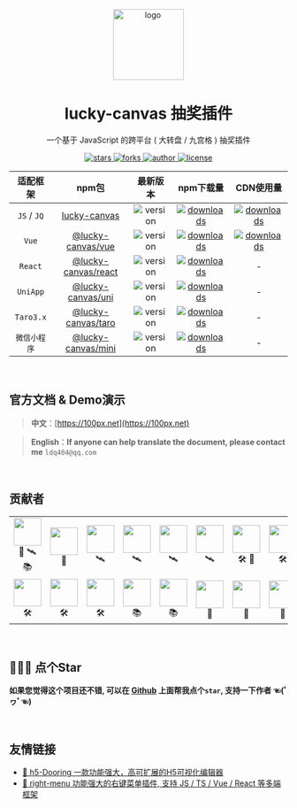 
<div align="center">
  <img src="https://cdn.jsdelivr.net/gh/buuing/cdn/imgs/lucky-canvas.png" width="128" alt="logo" />
  <h1>lucky-canvas 抽奖插件</h1>
  <p>一个基于 JavaScript 的跨平台 ( 大转盘 / 九宫格 ) 抽奖插件</p>
  <p>
    <a href="https://github.com/buuing/lucky-canvas/stargazers" target="_black">
      <img src="https://img.shields.io/github/stars/buuing/lucky-canvas?color=%23ffba15&logo=github&style=flat-square" alt="stars" />
    </a>
    <a href="https://github.com/buuing/lucky-canvas/network/members" target="_black">
      <img src="https://img.shields.io/github/forks/buuing/lucky-canvas?color=%23ffba15&logo=github&style=flat-square" alt="forks" />
    </a>
    <a href="https://github.com/buuing" target="_black">
      <img src="https://img.shields.io/badge/Author-%20buuing%20-7289da.svg?&logo=github&style=flat-square" alt="author" />
    </a>
    <a href="https://github.com/buuing/lucky-canvas/blob/master/LICENSE" target="_black">
      <img src="https://img.shields.io/github/license/buuing/lucky-canvas?color=%232dce89&logo=github&style=flat-square" alt="license" />
    </a>
  </p>
</div>

<div align="center">

|适配框架|npm包|最新版本|npm下载量|CDN使用量|
| :-: | :-: | :-: | :-: | :-: |
|`JS` / `JQ`|[lucky-canvas](https://100px.net/usage/js.html)|<img src="https://img.shields.io/npm/v/lucky-canvas?color=%23ffba15&logo=npm&style=flat-square" alt="version" />|<a href="https://www.npmjs.com/package/lucky-canvas" target="_black"><img src="https://img.shields.io/npm/dm/lucky-canvas?color=%23ffba15&logo=npm&style=flat-square" alt="downloads" /></a>|<a href="https://www.jsdelivr.com/package/npm/lucky-canvas" target="_black"><img src="https://data.jsdelivr.com/v1/package/npm/lucky-canvas/badge" alt="downloads" /></a>|
|`Vue`|[@lucky-canvas/vue](https://100px.net/usage/vue.html)|<img src="https://img.shields.io/npm/v/@lucky-canvas/vue?color=%23ffba15&logo=npm&style=flat-square" alt="version" />|<a href="https://www.npmjs.com/package/@lucky-canvas/vue" target="_black"><img src="https://img.shields.io/npm/dm/@lucky-canvas/vue?color=%23ffba15&logo=npm&style=flat-square" alt="downloads" /></a>|<a href="https://www.jsdelivr.com/package/npm/@lucky-canvas/vue" target="_black"><img src="https://data.jsdelivr.com/v1/package/npm/@lucky-canvas/vue/badge" alt="downloads" /></a>|
|`React`|[@lucky-canvas/react](https://100px.net/usage/react.html)|<img src="https://img.shields.io/npm/v/@lucky-canvas/react?color=%23ffba15&logo=npm&style=flat-square" alt="version" />|<a href="https://www.npmjs.com/package/@lucky-canvas/react" target="_black"><img src="https://img.shields.io/npm/dm/@lucky-canvas/react?color=%23ffba15&logo=npm&style=flat-square" alt="downloads" /></a>|-|
|`UniApp`|[@lucky-canvas/uni](https://100px.net/usage/uni.html)|<img src="https://img.shields.io/npm/v/@lucky-canvas/uni?color=%23ffba15&logo=npm&style=flat-square" alt="version" />|<a href="https://www.npmjs.com/package/@lucky-canvas/uni" target="_black"><img src="https://img.shields.io/npm/dm/@lucky-canvas/uni?color=%23ffba15&logo=npm&style=flat-square" alt="downloads" /></a>|-|
|`Taro3.x`|[@lucky-canvas/taro](https://100px.net/usage/taro.html)|<img src="https://img.shields.io/npm/v/@lucky-canvas/taro?color=%23ffba15&logo=npm&style=flat-square" alt="version" />|<a href="https://www.npmjs.com/package/@lucky-canvas/taro" target="_black"><img src="https://img.shields.io/npm/dm/@lucky-canvas/taro?color=%23ffba15&logo=npm&style=flat-square" alt="downloads" /></a>|-|
|`微信小程序`|[@lucky-canvas/mini](https://100px.net/usage/wx.html)|<img src="https://img.shields.io/npm/v/@lucky-canvas/mini?color=%23ffba15&logo=npm&style=flat-square" alt="version" />|<a href="https://www.npmjs.com/package/@lucky-canvas/mini" target="_black"><img src="https://img.shields.io/npm/dm/@lucky-canvas/mini?color=%23ffba15&logo=npm&style=flat-square" alt="downloads" /></a>|-|

</div>

<br />

## 官方文档 & Demo演示

> **中文**：[https://100px.net](https://100px.net)

> **English**：**If anyone can help translate the document, please contact me** `ldq404@qq.com`
  
<br />

## 贡献者

<table align="center">
  <tr>
    <td align="center"><a href="https://github.com/buuing" target="_blank"><img width="50px" src="https://avatars.githubusercontent.com/u/36689704?v=4"></a><div><span title="核心开发">🤖</span> <span title="基础建设">🛰</span> <span title="维护文档">📚</span></div></td>
    <td align="center"><a href="https://github.com/httpcheck" target="_blank"><img width="50px" src="https://avatars.githubusercontent.com/u/26322785?v=4"></a><div><span title="逻辑优化">🦄</span></div></td>
    <td align="center"><a href="https://github.com/Xutaotaotao" target="_blank"><img width="50px" src="https://avatars.githubusercontent.com/u/24652625?v=4"></a><div><span title="基础建设">🛰</span></div></td>
    <td align="center"><a href="https://github.com/yushen7" target="_blank"><img width="50px" src="https://avatars.githubusercontent.com/u/35678187?v=4"></a><div><span title="基础建设">🛰</span></div></td>
    <td align="center"><a href="https://github.com/qingtiantongxie" target="_blank"><img width="50px" src="https://avatars.githubusercontent.com/u/24731632?v=4"></a><div><span title="基础建设">🛰</span></div></td>
    <td align="center"><a href="https://github.com/Deja-vuuu" target="_blank"><img width="50px" src="https://avatars.githubusercontent.com/u/27748682?v=4"></a><div><span title="基础建设">🛰</span></div></td>
    <td align="center"><a href="https://github.com/shenyixuanV1" target="_blank"><img width="50px" src="https://avatars.githubusercontent.com/u/52775847?v=4"></a><div><span title="修复bug">🛠</span> <span title="贡献Demo">🎨</span></div></td>
    <td align="center"><a href="https://github.com/health901" target="_blank"><img width="50px" src="https://avatars.githubusercontent.com/u/1503105?v=4"></a><div><span title="修复bug">🛠</span></div></td>
    <td align="center"><a href="https://github.com/fantacytyx" target="_blank"><img width="50px" src="https://avatars.githubusercontent.com/u/8966236?v=4"></a><div><span title="修复bug">🛠</span></div></td>
    <td align="center"><a href="https://github.com/wfs498121294" target="_blank"><img width="50px" src="https://avatars.githubusercontent.com/u/12890610?v=4"></a><div><span title="修复bug">🛠</span></div></td>
  <tr>
  </tr>
    <td align="center"><a href="https://github.com/Eaoncan" target="_blank"><img width="50px" src="https://avatars.githubusercontent.com/u/70514533?v=4"></a><div><span title="修复bug">🛠</span></div></td>
    <td align="center"><a href="https://github.com/Haoz03" target="_blank"><img width="50px" src="https://avatars.githubusercontent.com/u/18543217?v=4"></a><div><span title="修复bug">🛠</span></div></td>
    <td align="center"><a href="https://github.com/theozhang32" target="_blank"><img width="50px" src="https://avatars.githubusercontent.com/u/92575976?v=4"></a><div><span title="修复bug">🛠</span></div></td>
    <td align="center"><a href="https://github.com/saltedfishDing" target="_blank"><img width="50px" src="https://avatars.githubusercontent.com/u/26900681?v=4"></a><div><span title="维护文档">📚</span></div></td>
    <td align="center"><a href="https://github.com/igxm" target="_blank"><img width="50px" src="https://avatars.githubusercontent.com/u/32808955?v=4"></a><div><span title="维护文档">📚</span></div></td>
    <td align="center"><a href="https://github.com/nanjing910823" target="_blank"><img width="50px" src="https://avatars.githubusercontent.com/u/18729086?v=4"></a><div><span title="贡献Demo">🎨</span></div></td>
    <td align="center"><a href="https://github.com/fatcat712" target="_blank"><img width="50px" src="https://avatars.githubusercontent.com/u/60590060?v=4"></a><div><span title="贡献Demo">🎨</span></div></td>
    <td align="center"><a href="https://github.com/FlowerFestival" target="_blank"><img width="50px" src="https://avatars.githubusercontent.com/u/23180446?v=4"></a><div><span title="贡献Demo">🎨</span></div></td>
  </tr>
</table>

<br />

## 🙏🙏🙏 点个Star

**如果您觉得这个项目还不错, 可以在 [Github](https://github.com/buuing/lucky-canvas) 上面帮我点个`star`, 支持一下作者 ☜(ﾟヮﾟ☜)**


<br />

## 友情链接

- [🎁 h5-Dooring 一款功能强大，高可扩展的H5可视化编辑器](https://github.com/MrXujiang/h5-Dooring)
- [🎁 right-menu 功能强大的右键菜单插件, 支持 JS / TS / Vue / React 等多端框架](https://github.com/buuing/right-menu)


<!-- lerna过滤器配置 -->
<!-- https://github.com/lerna/lerna/tree/main/core/filter-options#readme -->
